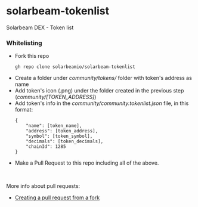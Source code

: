 # solarbeam-tokenlist
Solarbeam DEX - Token list

### Whitelisting

- Fork this repo
  ```
  gh repo clone solarbeamio/solarbeam-tokenlist
  ```
- Create a folder under *community/tokens/* folder with token's address as name
- Add token's icon (.png) under the folder created in the previous step (*community/[TOKEN_ADDRESS]*)
- Add token's info in the *community/community.tokenlist.json* file, in this format:
  ```
  {
      "name": [token_name],
      "address": [token_address],
      "symbol": [token_symbol],
      "decimals": [token_decimals],
      "chainId": 1285
  }
  ```
- Make a Pull Request to this repo including all of the above.

<br>

More info about pull requests:
- [Creating a pull request from a fork](https://docs.github.com/en/github/collaborating-with-pull-requests/proposing-changes-to-your-work-with-pull-requests/creating-a-pull-request-from-a-fork)